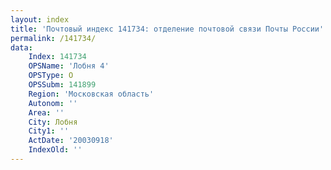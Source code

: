 ```yaml
---
layout: index
title: 'Почтовый индекс 141734: отделение почтовой связи Почты России'
permalink: /141734/
data:
    Index: 141734
    OPSName: 'Лобня 4'
    OPSType: О
    OPSSubm: 141899
    Region: 'Московская область'
    Autonom: ''
    Area: ''
    City: Лобня
    City1: ''
    ActDate: '20030918'
    IndexOld: ''
---
```

